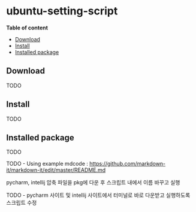 # ubuntu-setting-script

__Table of content__

- [Download](#download)
- [Install](#install)
- [Installed package](#installed-package)

## Download

TODO


## Install

TODO



## Installed package

TODO

TODO - Using example mdcode : https://github.com/markdown-it/markdown-it/edit/master/README.md

pycharm, intellij 압축 파일을 pkg에 다운 후 스크립트 내에서 이름 바꾸고 실행


TODO - pycharm 사이트 및 intellij 사이트에서 터미널로 바로 다운받고 실행하도록 스크립트 수정

